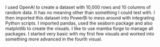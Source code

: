 I used OpenAI to create a dataset with 10,000 rows and 10 columns of random data. It has no meaning other than something I could test with. I then imported this dataset into PowerBi to mess around with integrating Python scripts.
I imported pandas, used the seaborn package and also matplotlib to create the visuals. I like to use mamba forge to manage all packages. 
I started very basic with my first few visuals and worked into something more advanced in the fourth visual.
